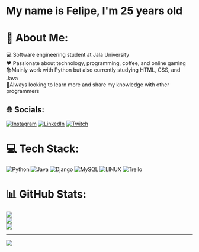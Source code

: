 # My name is Felipe, I'm 25 years old

# 💫 About Me:
💻 Software engineering student at Jala University<br>❤ Passionate about technology, programming, coffee, and online gaming<br>📚Mainly work with Python but also currently studying HTML, CSS, and Java<br>🤝Always looking to learn more and share my knowledge with other programmers


## 🌐 Socials:
[![Instagram](https://img.shields.io/badge/Instagram-%23E4405F.svg?logo=Instagram&logoColor=white)](https://instagram.com/@ifelipi) [![LinkedIn](https://img.shields.io/badge/LinkedIn-%230077B5.svg?logo=linkedin&logoColor=white)](https://linkedin.com/in/devfelipe-alves) [![Twitch](https://img.shields.io/badge/Twitch-%239146FF.svg?logo=Twitch&logoColor=white)](https://twitch.tv/srfelipz) 

# 💻 Tech Stack:
![Python](https://img.shields.io/badge/python-3670A0?style=for-the-badge&logo=python&logoColor=ffdd54) ![Java](https://img.shields.io/badge/java-%23ED8B00.svg?style=for-the-badge&logo=java&logoColor=white) ![Django](https://img.shields.io/badge/django-%23092E20.svg?style=for-the-badge&logo=django&logoColor=white) ![MySQL](https://img.shields.io/badge/mysql-%2300f.svg?style=for-the-badge&logo=mysql&logoColor=white) ![LINUX](https://img.shields.io/badge/Linux-FCC624?style=for-the-badge&logo=linux&logoColor=black) ![Trello](https://img.shields.io/badge/Trello-%23026AA7.svg?style=for-the-badge&logo=Trello&logoColor=white)
# 📊 GitHub Stats:
![](https://github-readme-stats.vercel.app/api?username=alves-py&theme=algolia&hide_border=false&include_all_commits=false&count_private=false)<br/>
![](https://github-readme-streak-stats.herokuapp.com/?user=alves-py&theme=algolia&hide_border=false)<br/>
![](https://github-readme-stats.vercel.app/api/top-langs/?username=alves-py&theme=algolia&hide_border=false&include_all_commits=false&count_private=false&layout=compact)

---
[![](https://visitcount.itsvg.in/api?id=alves-py&icon=0&color=0)](https://visitcount.itsvg.in)

<!-- Proudly created with GPRM ( https://gprm.itsvg.in ) -->
